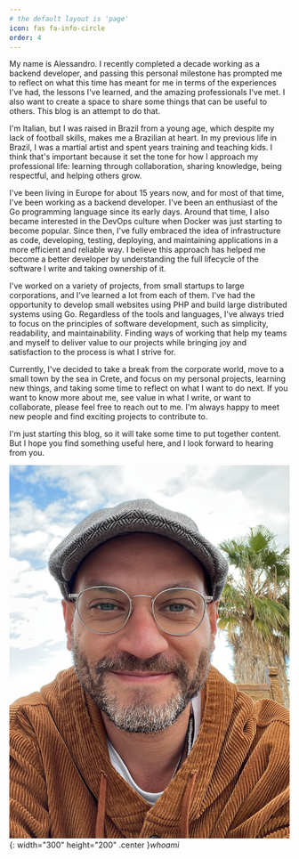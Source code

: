 ```yaml
---
# the default layout is 'page'
icon: fas fa-info-circle
order: 4
---
```


My name is Alessandro. I recently completed a decade working as a backend developer, and passing this personal milestone has prompted me to reflect on what this time has meant for me in terms of the experiences I've had, the lessons I've learned, and the amazing professionals I've met. I also want to create a space to share some things that can be useful to others. This blog is an attempt to do that.

I'm Italian, but I was raised in Brazil from a young age, which despite my lack of football skills, makes me a Brazilian at heart. In my previous life in Brazil, I was a martial artist and spent years training and teaching kids. I think that's important because it set the tone for how I approach my professional life: learning through collaboration, sharing knowledge, being respectful, and helping others grow.

I've been living in Europe for about 15 years now, and for most of that time, I've been working as a backend developer. I've been an enthusiast of the Go programming language since its early days. Around that time, I also became interested in the DevOps culture when Docker was just starting to become popular. Since then, I've fully embraced the idea of infrastructure as code, developing, testing, deploying, and maintaining applications in a more efficient and reliable way. I believe this approach has helped me become a better developer by understanding the full lifecycle of the software I write and taking ownership of it.

I've worked on a variety of projects, from small startups to large corporations, and I've learned a lot from each of them. I've had the opportunity to develop small websites using PHP and build large distributed systems using Go. Regardless of the tools and languages, I've always tried to focus on the principles of software development, such as simplicity, readability, and maintainability. Finding ways of working that help my teams and myself to deliver value to our projects while bringing joy and satisfaction to the process is what I strive for.

Currently, I've decided to take a break from the corporate world, move to a small town by the sea in Crete, and focus on my personal projects, learning new things, and taking some time to reflect on what I want to do next. If you want to know more about me, see value in what I write, or want to collaborate, please feel free to reach out to me. I'm always happy to meet new people and find exciting projects to contribute to.

I'm just starting this blog, so it will take some time to put together content. But I hope you find something useful here, and I look forward to hearing from you.

![Alessandro](/assets/img/ales1.jpeg){: width="300" height="200" .center }_whoami_
